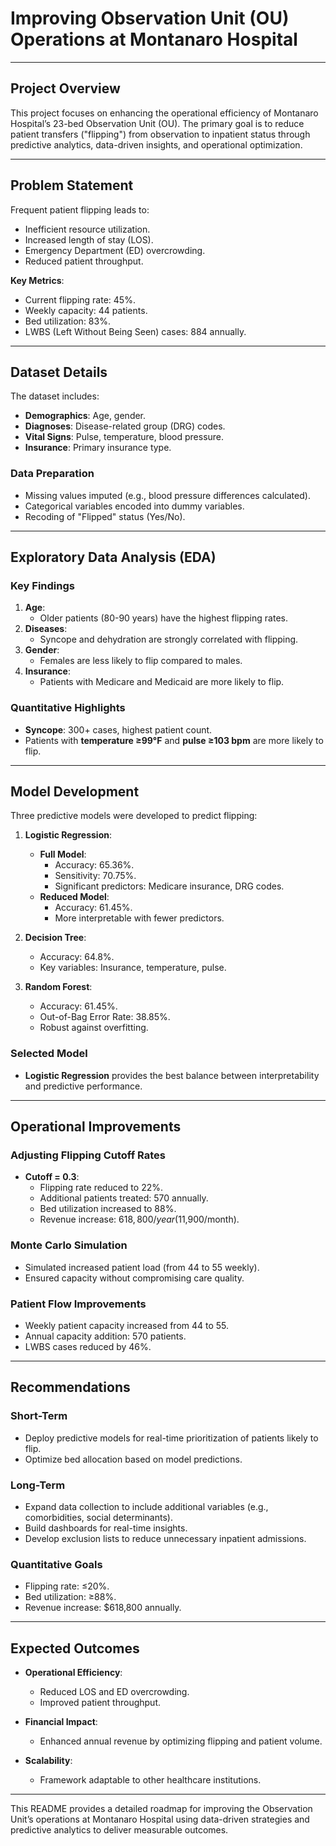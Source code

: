 # Improving Observation Unit (OU) Operations at Montanaro Hospital

---

## Project Overview
This project focuses on enhancing the operational efficiency of Montanaro Hospital’s 23-bed Observation Unit (OU). The primary goal is to reduce patient transfers ("flipping") from observation to inpatient status through predictive analytics, data-driven insights, and operational optimization.

---

## Problem Statement
Frequent patient flipping leads to:
- Inefficient resource utilization.
- Increased length of stay (LOS).
- Emergency Department (ED) overcrowding.
- Reduced patient throughput.

**Key Metrics**:
- Current flipping rate: 45%.
- Weekly capacity: 44 patients.
- Bed utilization: 83%.
- LWBS (Left Without Being Seen) cases: 884 annually.

---

## Dataset Details
The dataset includes:
- **Demographics**: Age, gender.
- **Diagnoses**: Disease-related group (DRG) codes.
- **Vital Signs**: Pulse, temperature, blood pressure.
- **Insurance**: Primary insurance type.

### Data Preparation
- Missing values imputed (e.g., blood pressure differences calculated).
- Categorical variables encoded into dummy variables.
- Recoding of "Flipped" status (Yes/No).

---

## Exploratory Data Analysis (EDA)
### Key Findings
1. **Age**:
   - Older patients (80-90 years) have the highest flipping rates.
2. **Diseases**:
   - Syncope and dehydration are strongly correlated with flipping.
3. **Gender**:
   - Females are less likely to flip compared to males.
4. **Insurance**:
   - Patients with Medicare and Medicaid are more likely to flip.

### Quantitative Highlights
- **Syncope**: 300+ cases, highest patient count.
- Patients with **temperature ≥99°F** and **pulse ≥103 bpm** are more likely to flip.

---

## Model Development
Three predictive models were developed to predict flipping:

1. **Logistic Regression**:
   - **Full Model**:
     - Accuracy: 65.36%.
     - Sensitivity: 70.75%.
     - Significant predictors: Medicare insurance, DRG codes.
   - **Reduced Model**:
     - Accuracy: 61.45%.
     - More interpretable with fewer predictors.

2. **Decision Tree**:
   - Accuracy: 64.8%.
   - Key variables: Insurance, temperature, pulse.

3. **Random Forest**:
   - Accuracy: 61.45%.
   - Out-of-Bag Error Rate: 38.85%.
   - Robust against overfitting.

### Selected Model
- **Logistic Regression** provides the best balance between interpretability and predictive performance.

---

## Operational Improvements
### Adjusting Flipping Cutoff Rates
- **Cutoff = 0.3**:
  - Flipping rate reduced to 22%.
  - Additional patients treated: 570 annually.
  - Bed utilization increased to 88%.
  - Revenue increase: $618,800/year ($11,900/month).

### Monte Carlo Simulation
- Simulated increased patient load (from 44 to 55 weekly).
- Ensured capacity without compromising care quality.

### Patient Flow Improvements
- Weekly patient capacity increased from 44 to 55.
- Annual capacity addition: 570 patients.
- LWBS cases reduced by 46%.

---

## Recommendations
### Short-Term
- Deploy predictive models for real-time prioritization of patients likely to flip.
- Optimize bed allocation based on model predictions.

### Long-Term
- Expand data collection to include additional variables (e.g., comorbidities, social determinants).
- Build dashboards for real-time insights.
- Develop exclusion lists to reduce unnecessary inpatient admissions.

### Quantitative Goals
- Flipping rate: ≤20%.
- Bed utilization: ≥88%.
- Revenue increase: $618,800 annually.

---

## Expected Outcomes
- **Operational Efficiency**:
  - Reduced LOS and ED overcrowding.
  - Improved patient throughput.

- **Financial Impact**:
  - Enhanced annual revenue by optimizing flipping and patient volume.

- **Scalability**:
  - Framework adaptable to other healthcare institutions.

---

This README provides a detailed roadmap for improving the Observation Unit’s operations at Montanaro Hospital using data-driven strategies and predictive analytics to deliver measurable outcomes.

